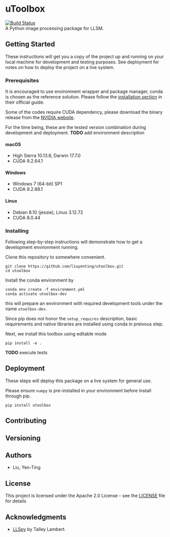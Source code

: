 # uToolbox
[![Build Status](https://travis-ci.com/liuyenting/uToolbox.svg?token=RnNdzNQoCUCRNxtUiy7m&branch=master)](https://travis-ci.com/liuyenting/uToolbox)  
A Python image processing package for LLSM.

## Getting Started
These instructions will get you a copy of the project up and running on your local machine for development and testing purposes. See deployment for notes on how to deploy the project on a live system.

### Prerequisites
It is encouraged to use environment wrapper and package manager, conda is chosen as the reference solution. Please follow the [installation section](https://conda.io/docs/user-guide/install/index.html) in their official guide.

Some of the codes require CUDA dependency, please download the binary release from the [NVIDIA website](https://developer.nvidia.com/cuda-downloads).

For the time being, these are the tested version combination during development and deployment.
**TODO** add environment description

#### macOS
- High Sierra 10.13.6, Darwin 17.7.0
- CUDA 9.2.64.1

#### Windows
- Windows 7 (64-bit) SP1
- CUDA 9.2.88.1

#### Linux
- Debian 8.10 (jessie), Linux 3.12.72
- CUDA 8.0.44


### Installing
Following step-by-step instructions will demonstrate how to get a development environment running.

Clone this repository to somewhere convenient.
```
git clone https://github.com/liuyenting/utoolbox.git
cd utoolbox
```

Install the conda environment by
```
conda env create -f environment.yml
conda activate utoolbox-dev
```
this will prepare an environment with required development tools under the name `utoolbox-dev`.

Since pip does not honor the `setup_requires` description, basic requirements and native libraries are installed using conda in preivous step.

Next, we install this toolbox using editable mode
```
pip install -e .
```

**TODO** execute tests


## Deployment
These steps will deploy this package on a live system for general use.

Please ensure `numpy` is pre-installed in your environment before install through pip.
```
pip install utoolbox
```


## Contributing

## Versioning

## Authors
- Liu, Yen-Ting

## License
This project is licensed under the Apache 2.0 License - see the [LICENSE](LICENSE) file for details

## Acknowledgments
- [LLSpy](https://github.com/tlambert03/LLSpy) by Talley Lambert.
